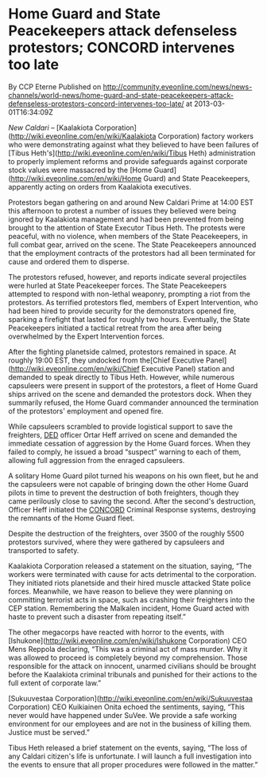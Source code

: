 # Home Guard and State Peacekeepers attack defenseless protestors; CONCORD intervenes too late
By CCP Eterne
Published on http://community.eveonline.com/news/news-channels/world-news/home-guard-and-state-peacekeepers-attack-defenseless-protestors-concord-intervenes-too-late/ at 2013-03-01T16:34:09Z

_New Caldari –_ [Kaalakiota Corporation](http://wiki.eveonline.com/en/wiki/Kaalakiota Corporation) factory workers who were demonstrating against what they believed to have been failures of [Tibus Heth's](http://wiki.eveonline.com/en/wiki/Tibus Heth) administration to properly implement reforms and provide safeguards against corporate stock values were massacred by the [Home Guard](http://wiki.eveonline.com/en/wiki/Home Guard) and State Peacekeepers, apparently acting on orders from Kaalakiota executives.

Protestors began gathering on and around New Caldari Prime at 14:00 EST this afternoon to protest a number of issues they believed were being ignored by Kaalakiota management and had been prevented from being brought to the attention of State Executor Tibus Heth. The protests were peaceful, with no violence, when members of the State Peacekeepers, in full combat gear, arrived on the scene. The State Peacekeepers announced that the employment contracts of the protestors had all been terminated for cause and ordered them to disperse.

The protestors refused, however, and reports indicate several projectiles were hurled at State Peacekeeper forces. The State Peacekeepers attempted to respond with non-lethal weaponry, prompting a riot from the protestors. As terrified protestors fled, members of Expert Intervention, who had been hired to provide security for the demonstrators opened fire, sparking a firefight that lasted for roughly two hours. Eventually, the State Peacekeepers initiated a tactical retreat from the area after being overwhelmed by the Expert Intervention forces.

After the fighting planetside calmed, protestors remained in space. At roughly 19:00 EST, they undocked from the[Chief Executive Panel](http://wiki.eveonline.com/en/wiki/Chief Executive Panel) station and demanded to speak directly to Tibus Heth. However, while numerous capsuleers were present in support of the protestors, a fleet of Home Guard ships arrived on the scene and demanded the protestors dock. When they summarily refused, the Home Guard commander announced the termination of the protestors' employment and opened fire.

While capsuleers scrambled to provide logistical support to save the freighters, [DED](http://wiki.eveonline.com/en/wiki/DED) officer Ortar Heff arrived on scene and demanded the immediate cessation of aggression by the Home Guard forces. When they failed to comply, he issued a broad “suspect” warning to each of them, allowing full aggression from the enraged capsuleers.

A solitary Home Guard pilot turned his weapons on his own fleet, but he and the capsuleers were not capable of bringing down the other Home Guard pilots in time to prevent the destruction of both freighters, though they came perilously close to saving the second. After the second's destruction, Officer Heff initiated the [CONCORD](http://wiki.eveonline.com/en/wiki/CONCORD) Criminal Response systems, destroying the remnants of the Home Guard fleet.

Despite the destruction of the freighters, over 3500 of the roughly 5500 protestors survived, where they were gathered by capsuleers and transported to safety.

Kaalakiota Corporation released a statement on the situation, saying, “The workers were terminated with cause for acts detrimental to the corporation. They initiated riots planetside and their hired muscle attacked State police forces. Meanwhile, we have reason to believe they were planning on committing terrorist acts in space, such as crashing their freighters into the CEP station. Remembering the Malkalen incident, Home Guard acted with haste to prevent such a disaster from repeating itself.”

The other megacorps have reacted with horror to the events, with [Ishukone](http://wiki.eveonline.com/en/wiki/Ishukone Corporation) CEO Mens Reppola declaring, “This was a criminal act of mass murder. Why it was allowed to proceed is completely beyond my comprehension. Those responsible for the attack on innocent, unarmed civilians should be brought before the Kaalakiota criminal tribunals and punished for their actions to the full extent of corporate law.”

[Sukuuvestaa Corporation](http://wiki.eveonline.com/en/wiki/Sukuuvestaa Corporation) CEO Kuikiainen Onita echoed the sentiments, saying, “This never would have happened under SuVee. We provide a safe working environment for our employees and are not in the business of killing them. Justice must be served.”

Tibus Heth released a brief statement on the events, saying, “The loss of any Caldari citizen's life is unfortunate. I will launch a full investigation into the events to ensure that all proper procedures were followed in the matter.”

